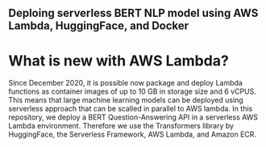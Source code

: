 ## Deploing serverless BERT NLP model using AWS Lambda, HuggingFace, and Docker
# What is new with AWS Lambda?
Since December 2020, it is possible now package and deploy Lambda functions as container images of up to 10 GB in storage size and 6 vCPUS. This means that large machine learning models can be deployed using serverless approach that can be scalled in parallel to AWS lambda.
In this repository, we deploy a BERT Question-Answering API in a serverless AWS Lambda environment. Therefore we use the Transformers library by HuggingFace, the Serverless Framework, AWS Lambda, and Amazon ECR.
